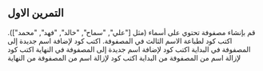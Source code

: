
## التمرين الاول 

قم بإنشاء مصفوفة تحتوي على أسماء  (مثل ["علي", "سماح", "خالد", "فهد", "محمد"]).
اكتب كود لطباعة الاسم الثالث في المصفوفة.
اكتب كود لإضافة اسم جديدة إلى المصفوفة في البداية
اكتب كود لإضافة اسم جديدة إلى المصفوفة في النهاية
اكتب كود لإزالة اسم من المصفوفة من البداية
اكتب كود لإزالة اسم من المصفوفة من النهاية
